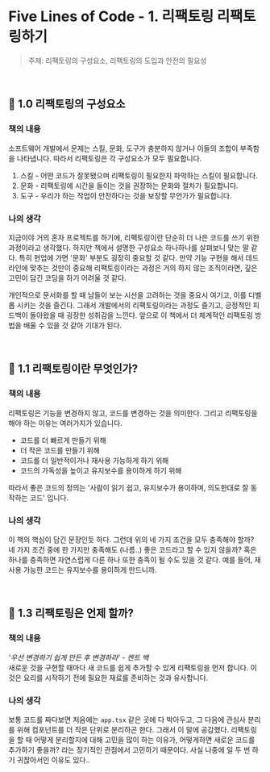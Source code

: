 # Five Lines of Code - 1. 리팩토링 리팩토링하기

> 주제: 리팩토링의 구성요소, 리팩토링의 도입과 안전의 필요성

<br/>

## 🔖 1.0 리팩토링의 구성요소

### 책의 내용

소프트웨어 개발에서 문제는 스킬, 문화, 도구가 충분하지 않거나 이들의 조합이 부족함을 나타냅니다. 따라서 리팩토링은 각 구성요소가 모두 필요합니다.

1. 스킬 - 어떤 코드가 잘못됐으며 리팩토링이 필요한지 파악하는 스킬이 필요합니다.
2. 문화 - 리팩토링에 시간을 들이는 것을 권장하는 문화와 절차가 필요합니다.
3. 도구 - 우리가 하는 작업이 안전하다는 것을 보장할 무언가가 필요합니다.

### 나의 생각

지금이야 거의 혼자 프로젝트를 하기에, 리팩토링이란 단순히 더 나은 코드를 쓰기 위한 과정이라고 생각했다. 하지만 책에서 설명한 구성요소 하나하나를 살펴보니 맞는 말 같다. 특히 현업에 가면 '문화' 부분도 굉장히 중요할 것 같다. 만약 기능 구현을 해서 데드라인에 맞추는 것만이 중요해 리팩토링이라는 과정은 거의 하지 않는 조직이라면, 깊은 고민이 담긴 코딩을 하기 어려울 것 같다.<br/>

개인적으로 문서화를 할 때 남들이 보는 시선을 고려하는 것을 중요시 여기고, 이를 디벨롭 시키는 것을 즐긴다. 그래서 개발에서의 리팩토링이라는 과정도 즐기고, 긍정적인 피드백이 돌아왔을 때 굉장한 성취감을 느낀다. 앞으로 이 책에서 더 체계적인 리팩토링 방법을 배울 수 있을 것 같아 기대가 된다.

<br/>

## 🔖 1.1 리팩토링이란 무엇인가?

### 책의 내용

리팩토링은 기능을 변경하지 않고, 코드를 변경하는 것을 의미한다. 그리고 리팩토링을 해야 하는 이유는 여러가지가 있습니다.

- 코드를 더 빠르게 만들기 위해
- 더 작은 코드를 만들기 위해
- 코드를 더 일반적이거나 재사용 가능하게 하기 위해
- 코드의 가독성을 높이고 유지보수를 용이하게 하기 위해

따라서 좋은 코드의 정의는 '사람이 읽기 쉽고, 유지보수가 용이하며, 의도한대로 잘 동작하는 코드' 입니다.

### 나의 생각

이 책의 핵심이 담긴 문장인듯 하다. 그런데 위의 네 가지 조건을 모두 충족해야 할까? 네 가지 조건 중에 한 가지만 충족해도 (나름..) 좋은 코드라고 할 수 있지 않을까? 혹은 하나를 충족하면 자연스럽게 다른 하나 또한 충족이 될 수도 있을 것 같다. 예를 들어, 재사용 가능한 코드는 유지보수를 용이하게 만드니까.

<br/>

## 🔖 1.3 리팩토링은 언제 할까?

### 책의 내용

*'우선 변경하기 쉽게 만든 후 변경하라' - 켄트 백*<br/>
새로운 것을 구현할 때마다 새 코드를 쉽게 추가할 수 있게 리팩토링을 먼저 합니다. 이것은 요리를 시작하기 전에 필요한 재료를 준비하는 것과 유사합니다.

### 나의 생각

보통 코드를 짜다보면 처음에는 `app.tsx` 같은 곳에 다 박아두고, 그 다음에 관심사 분리를 위해 컴포넌트를 더 작은 단위로 분리하곤 한다. 그래서 이 말에 공감했다. 리팩토링을 할 때 어떻게 분리할지에 대해 고민을 많이 하는 이유가, 어떻게하면 새로운 코드를 추가하기 좋을까? 라는 장기적인 관점에서 고민하기 때문이다. 사실 나중에 일 두 번 하기 귀찮아서인 이유도 있다..
